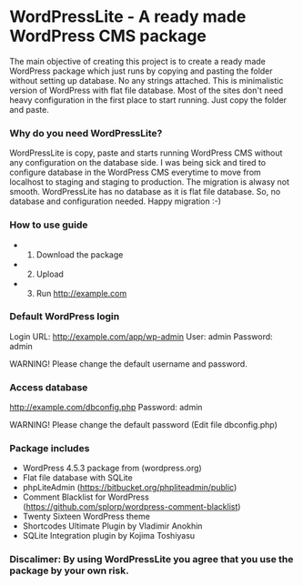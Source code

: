 # WordPressLite - A ready made WordPress CMS package
The main objective of creating this project is to create a ready made WordPress package which just runs by copying and pasting the folder without setting up database. No any strings attached. This is minimalistic version of WordPress with flat file database. Most of the sites don't need heavy configuration in the first place to start running. Just copy the folder and paste. 

### Why do you need WordPressLite?
WordPressLite is copy, paste and starts running WordPress CMS without any configuration on the database side. I was being sick and tired to configure database in the WordPress CMS everytime to move from localhost to staging and staging to production. The migration is alwasy not smooth. WordPressLite has no database as it is flat file database. So, no database and configuration needed. Happy migration :-)

### How to use guide 
- 1. Download the package
- 2. Upload
- 3. Run http://example.com

### Default WordPress login
Login URL: http://example.com/app/wp-admin
User: admin
Password: admin

WARNING! Please change the default username and password.

### Access database
http://example.com/dbconfig.php
Password: admin

WARNING! Please change the default password (Edit file dbconfig.php)

### Package includes
- WordPress 4.5.3 package from (wordpress.org) 
- Flat file database with SQLite
- phpLiteAdmin (https://bitbucket.org/phpliteadmin/public)
- Comment Blacklist for WordPress (https://github.com/splorp/wordpress-comment-blacklist)
- Twenty Sixteen WordPress theme
- Shortcodes Ultimate Plugin by Vladimir Anokhin
- SQLite Integration plugin by Kojima Toshiyasu

### Discalimer: By using WordPressLite you agree that you use the package by your own risk.

